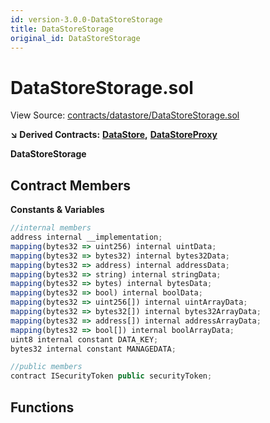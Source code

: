 ```yaml
---
id: version-3.0.0-DataStoreStorage
title: DataStoreStorage
original_id: DataStoreStorage
---
```


# DataStoreStorage.sol

View Source: [contracts/datastore/DataStoreStorage.sol](https://github.com/remon-nashid/polymath-core/tree/0c5593835be9dcec69d8de5b12eb17bc7cd77adc/contracts/datastore/DataStoreStorage.sol)

**↘ Derived Contracts:** [**DataStore**](datastore.md)**,** [**DataStoreProxy**](datastoreproxy.md)

**DataStoreStorage**

## Contract Members

**Constants & Variables**

```javascript
//internal members
address internal __implementation;
mapping(bytes32 => uint256) internal uintData;
mapping(bytes32 => bytes32) internal bytes32Data;
mapping(bytes32 => address) internal addressData;
mapping(bytes32 => string) internal stringData;
mapping(bytes32 => bytes) internal bytesData;
mapping(bytes32 => bool) internal boolData;
mapping(bytes32 => uint256[]) internal uintArrayData;
mapping(bytes32 => bytes32[]) internal bytes32ArrayData;
mapping(bytes32 => address[]) internal addressArrayData;
mapping(bytes32 => bool[]) internal boolArrayData;
uint8 internal constant DATA_KEY;
bytes32 internal constant MANAGEDATA;

//public members
contract ISecurityToken public securityToken;
```

## Functions

